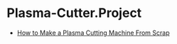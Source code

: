 # Plasma-Cutter.Project
- [How to Make a Plasma Cutting Machine From Scrap](https://youtu.be/XfoV31rJjKY)
